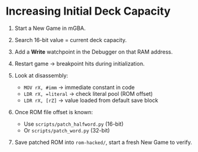 # Increasing Initial Deck Capacity

1. Start a New Game in mGBA.
2. Search 16-bit value = current deck capacity.
3. Add a **Write** watchpoint in the Debugger on that RAM address.
4. Restart game → breakpoint hits during initialization.
5. Look at disassembly:
   - `MOV rX, #imm` → immediate constant in code
   - `LDR rX, =literal` → check literal pool (ROM offset)
   - `LDR rX, [rZ]` → value loaded from default save block

6. Once ROM file offset is known:
   - Use `scripts/patch_halfword.py` (16-bit)
   - Or `scripts/patch_word.py` (32-bit)

7. Save patched ROM into `rom-hacked/`, start a fresh New Game to verify.

